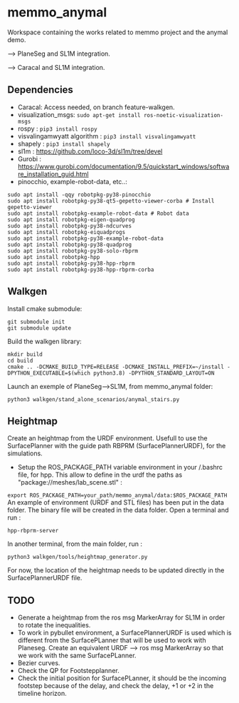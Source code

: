 # memmo_anymal

Workspace containing the works related to memmo project and the anymal demo.

--> PlaneSeg and SL1M integration.

--> Caracal and SL1M integration.

## Dependencies
- Caracal: Access needed, on branch feature-walkgen.
- visualization_msgs: ```sudo apt-get install ros-noetic-visualization-msgs```
- rospy : ```pip3 install rospy```
- visvalingamwyatt algorithm : ```pip3 install visvalingamwyatt```
- shapely : ```pip3 install shapely```
- sl1m : https://github.com/loco-3d/sl1m/tree/devel
- Gurobi : https://www.gurobi.com/documentation/9.5/quickstart_windows/software_installation_guid.html
- pinocchio, example-robot-data, etc..:
```
sudo apt install -qqy robotpkg-py38-pinocchio
sudo apt install robotpkg-py38-qt5-gepetto-viewer-corba # Install gepetto-viewer
sudo apt install robotpkg-example-robot-data # Robot data
sudo apt install robotpkg-eigen-quadprog
sudo apt install robotpkg-py38-ndcurves
sudo apt install robotpkg-eiquadprogs
sudo apt install robotpkg-py38-example-robot-data
sudo apt install robotpkg-py38-quadprog
sudo apt install robotpkg-py38-solo-rbprm
sudo apt install robotpkg-hpp
sudo apt install robotpkg-py38-hpp-rbprm
sudo apt install robotpkg-py38-hpp-rbprm-corba
```
## Walkgen
Install cmake submodule:
```
git submodule init
git submodule update
```

Build the walkgen library:
```
mkdir build
cd build
cmake .. -DCMAKE_BUILD_TYPE=RELEASE -DCMAKE_INSTALL_PREFIX=~/install -DPYTHON_EXECUTABLE=$(which python3.8) -DPYTHON_STANDARD_LAYOUT=ON
```

Launch an exemple of PlaneSeg-->SL1M, from memmo_anymal folder:
```
python3 walkgen/stand_alone_scenarios/anymal_stairs.py
```
## Heightmap
Create an heightmap from the URDF environment. Usefull to use the SurfacePlanner with the guide path RBPRM (SurfacePlannerURDF), for the simulations.
- Setup the ROS_PACKAGE_PATH variable environment in your /.bashrc file, for hpp. This allow to define in the urdf the paths as "package://meshes/lab_scene.stl"  :

```export ROS_PACKAGE_PATH=your_path/memmo_anymal/data:$ROS_PACKAGE_PATH ```
An example of environment (URDF and STL files) has been put in the data folder. The binary file will be created in the data folder. Open a terminal and run :
```
hpp-rbprm-server
```

In another terminal, from the main folder, run :
```
python3 walkgen/tools/heightmap_generator.py
```

For now, the location of the heightmap needs to be updated directly in the SurfacePlannerURDF file.

## TODO

- Generate a heightmap from the ros msg MarkerArray for SL1M in order to rotate the inequalities.
- To work in pybullet environment, a SurfacePlannerURDF is used which is different from the SurfacePLanner that will be used to work with Planeseg. Create an equivalent URDF --> ros msg MarkerArray so that we work with the same SurfacePLanner.
-  Bezier curves.
- Check the QP for Footstepplanner.
- Check the initial position for SurfacePLanner, it should be the incoming footstep because of the delay, and check the delay, +1 or +2 in the timeline horizon.
